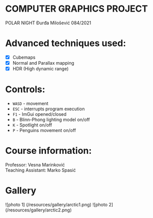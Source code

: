 # COMPUTER GRAPHICS PROJECT
POLAR NIGHT
Đurđa Milošević 084/2021
# Advanced techniques used:
-[x] Cubemaps
-[x] Normal and Parallax mapping
-[x] HDR (High dynamic range)
# Controls:
- `WASD` - movement
- `ESC` - interrupts program execution
- `F1` - ImGui opened/closed
- `B` - Blinn-Phong lighting model on/off
- `K` - Spotlight on/off
- `P` - Penguins movement on/off
# Course information:
Professor: Vesna Marinković \
Teaching Assistant: Marko Spasić
# Gallery
![photo 1] (/resources/gallery/arctic1.png)
![photo 2] (/resources/gallery/arctic2.png)
